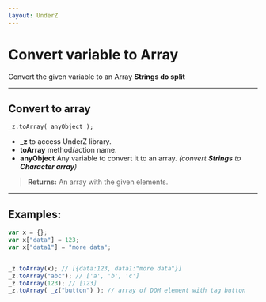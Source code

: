 ```yaml
---
layout: UnderZ
---
```

# Convert variable to Array
Convert the given variable to an Array **Strings do split**

***

## Convert to array
```
_z.toArray( anyObject );
```

* **_z** to access UnderZ library.
* **toArray** method/action name.
* **anyObject** Any variable to convert it to an array. _(convert **Strings** to **Character array**)_

> **Returns:** An array with the given elements.

***

## Examples: 

```js
var x = {};
var x["data"] = 123;
var x["data1"] = "more data"; 


_z.toArray(x); // [{data:123, data1:"more data"}]
_z.toArray("abc"); // ['a', 'b', 'c']
_z.toArray(123); // [123]
_z.toArray( _z("button") ); // array of DOM element with tag button


```